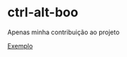 # ctrl-alt-boo

Apenas minha contribuição ao projeto


[Exemplo](https://user-images.githubusercontent.com/95456621/197367521-dff8a392-c260-4c7f-aa8f-d198290bc703.mp4)


